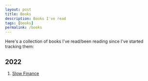 ```yaml
---
layout: post
title: Books
description: Books I've read
tags: [books]
permalink: /books
---
```


Here's a collection of books I've read/been reading since I've started tracking them:

## 2022
1. [Slow Finance](/Slow)
